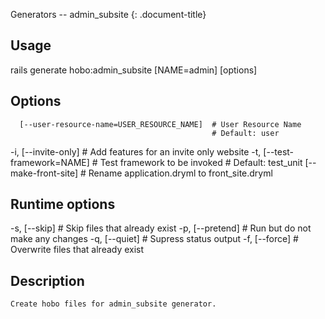 Generators -- admin\_subsite
{: .document-title}


## Usage

    

  rails generate hobo:admin_subsite [NAME=admin] [options]


## Options

    

      [--user-resource-name=USER_RESOURCE_NAME]  # User Resource Name
                                                 # Default: user
  -i, [--invite-only]                            # Add features for an invite only website
  -t, [--test-framework=NAME]                    # Test framework to be invoked
                                                 # Default: test_unit
      [--make-front-site]                        # Rename application.dryml to front_site.dryml


## Runtime options

    

  -s, [--skip]     # Skip files that already exist
  -p, [--pretend]  # Run but do not make any changes
  -q, [--quiet]    # Supress status output
  -f, [--force]    # Overwrite files that already exist


## Description

    

    Create hobo files for admin_subsite generator.
